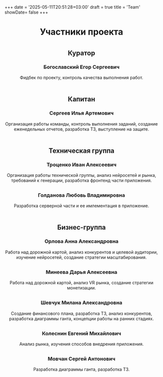 +++
date = '2025-05-11T20:51:28+03:00'
draft = true
title = 'Team'
showDate= false
+++

<div style="text-align: center;">
  <h1 style="margin-bottom: 40px;">Участники проекта</h1>
  <h2>Куратор</h2>
  <h3>Богославский Егор Сергеевич</h3>
  <p style="margin-bottom: 50px;">Фидбек по проекту, контроль качества выполнения работ.</p>
  <h2>Капитан</h2>
  <h3>Сергеев Илья Артемович</h3>
  <p style="margin-bottom: 50px;">Организация работы команды, контроль выполнения заданий, создание еженедельных отчетов, разработка ТЗ, выступление на защите.</p>
  <h2>Техническая группа</h2>
  <h3>Троценко Иван Алексеевич</h3>
  <p style="margin-bottom: 30px;">Организация работы технической группы, анализ нейросетей и рынка, требований к генерации, разработка фронтенд части приложения.</p>
  <h3>Голданова Любовь Владимировна</h3>
  <p style="margin-bottom: 50px;">Разработка серверной части и ее имлементация в приложение.</p>
  <h2>Бизнес-группа</h2>
  <h3>Орлова Анна Александровна</h3>
  <p style="margin-bottom: 30px;">Работа над дорожной картой, анализ конкурентов и целевой аудитории, изучение нейросетей, создание стратегии масштабирования.</p>
  <h3>Минеева Дарья Алексеевна</h3>
  <p style="margin-bottom: 30px;">Работа над дорожной картой, анализ VR рынка, создание стратегии монетизации.</p>
  <h3>Шевчук Милана Александровна</h3>
  <p style="margin-bottom: 30px;">Создание финансового плана, разработка ТЗ, анализ конкурентов, разработка диаграммы ганта, концепции работы на ранних стадиях.</p>
  <h3>Колеснин Евгений Михайлович</h3>
  <p style="margin-bottom: 30px;">Анализ рынка, изучения способов внедрения приложения.</p>
  <h3>Мовчан Сергей Антонович</h3>
  <p>Разработка диаграммы ганта, разработка ТЗ.</p>
</div>